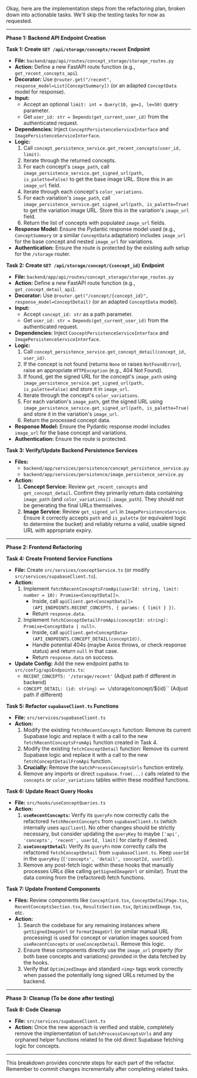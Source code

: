 Okay, here are the implementation steps from the refactoring plan, broken down into actionable tasks. We'll skip the testing tasks for now as requested.

---

**Phase 1: Backend API Endpoint Creation**

**Task 1: Create `GET /api/storage/concepts/recent` Endpoint**

*   **File:** `backend/app/api/routes/concept_storage/storage_routes.py`
*   **Action:** Define a new FastAPI route function (e.g., `get_recent_concepts_api`).
*   **Decorator:** Use `@router.get("/recent", response_model=List[ConceptSummary])` (or an adapted `ConceptData` model for response).
*   **Input:**
    *   Accept an optional `limit: int = Query(10, ge=1, le=50)` query parameter.
    *   Get `user_id: str = Depends(get_current_user_id)` from the authenticated request.
*   **Dependencies:** Inject `ConceptPersistenceServiceInterface` and `ImagePersistenceServiceInterface`.
*   **Logic:**
    1.  Call `concept_persistence_service.get_recent_concepts(user_id, limit)`.
    2.  Iterate through the returned concepts.
    3.  For each concept's `image_path`, call `image_persistence_service.get_signed_url(path, is_palette=False)` to get the base image URL. Store this in an `image_url` field.
    4.  Iterate through each concept's `color_variations`.
    5.  For each variation's `image_path`, call `image_persistence_service.get_signed_url(path, is_palette=True)` to get the variation image URL. Store this in the variation's `image_url` field.
    6.  Return the list of concepts with populated `image_url` fields.
*   **Response Model:** Ensure the Pydantic response model used (e.g., `ConceptSummary` or a similar `ConceptData` adaptation) includes `image_url` for the base concept and nested `image_url` for variations.
*   **Authentication:** Ensure the route is protected by the existing auth setup for the `/storage` router.

**Task 2: Create `GET /api/storage/concept/{concept_id}` Endpoint**

*   **File:** `backend/app/api/routes/concept_storage/storage_routes.py`
*   **Action:** Define a new FastAPI route function (e.g., `get_concept_detail_api`).
*   **Decorator:** Use `@router.get("/concept/{concept_id}", response_model=ConceptDetail)` (or an adapted `ConceptData` model).
*   **Input:**
    *   Accept `concept_id: str` as a path parameter.
    *   Get `user_id: str = Depends(get_current_user_id)` from the authenticated request.
*   **Dependencies:** Inject `ConceptPersistenceServiceInterface` and `ImagePersistenceServiceInterface`.
*   **Logic:**
    1.  Call `concept_persistence_service.get_concept_detail(concept_id, user_id)`.
    2.  If the concept is not found (returns `None` or raises `NotFoundError`), raise an appropriate `HTTPException` (e.g., 404 Not Found).
    3.  If found, get the signed URL for the concept's `image_path` using `image_persistence_service.get_signed_url(path, is_palette=False)` and store it in `image_url`.
    4.  Iterate through the concept's `color_variations`.
    5.  For each variation's `image_path`, get the signed URL using `image_persistence_service.get_signed_url(path, is_palette=True)` and store it in the variation's `image_url`.
    6.  Return the processed concept data.
*   **Response Model:** Ensure the Pydantic response model includes `image_url` for the base concept and variations.
*   **Authentication:** Ensure the route is protected.

**Task 3: Verify/Update Backend Persistence Services**

*   **Files:**
    *   `backend/app/services/persistence/concept_persistence_service.py`
    *   `backend/app/services/persistence/image_persistence_service.py`
*   **Action:**
    1.  **Concept Service:** Review `get_recent_concepts` and `get_concept_detail`. Confirm they primarily return data containing `image_path` (and `color_variations[].image_path`). They should *not* be generating the final URLs themselves.
    2.  **Image Service:** Review `get_signed_url` in `ImagePersistenceService`. Ensure it correctly accepts `path` and `is_palette` (or equivalent logic to determine the bucket) and reliably returns a valid, usable signed URL with appropriate expiry.

---

**Phase 2: Frontend Refactoring**

**Task 4: Create Frontend Service Functions**

*   **File:** Create `src/services/conceptService.ts` (or modify `src/services/supabaseClient.ts`).
*   **Action:**
    1.  Implement `fetchRecentConceptsFromApi(userId: string, limit: number = 10): Promise<ConceptData[]>`.
        *   Inside, call `apiClient.get<ConceptData[]>(API_ENDPOINTS.RECENT_CONCEPTS, { params: { limit } })`.
        *   Return `response.data`.
    2.  Implement `fetchConceptDetailFromApi(conceptId: string): Promise<ConceptData | null>`.
        *   Inside, call `apiClient.get<ConceptData>(API_ENDPOINTS.CONCEPT_DETAIL(conceptId))`.
        *   Handle potential 404s (maybe Axios throws, or check response status) and return `null` in that case.
        *   Return `response.data` on success.
*   **Update Config:** Add the new endpoint paths to `src/config/apiEndpoints.ts`:
    *   `RECENT_CONCEPTS: '/storage/recent'` (Adjust path if different in backend)
    *   `CONCEPT_DETAIL: (id: string) => \`/storage/concept/${id}\`` (Adjust path if different)

**Task 5: Refactor `supabaseClient.ts` Functions**

*   **File:** `src/services/supabaseClient.ts`
*   **Action:**
    1.  Modify the existing `fetchRecentConcepts` function: Remove its current Supabase logic and replace it with a call to the new `fetchRecentConceptsFromApi` function created in Task 4.
    2.  Modify the existing `fetchConceptDetail` function: Remove its current Supabase logic and replace it with a call to the new `fetchConceptDetailFromApi` function.
    3.  **Crucially:** Remove the `batchProcessConceptsUrls` function entirely.
    4.  Remove any imports or direct `supabase.from(...)` calls related to the `concepts` or `color_variations` tables within these modified functions.

**Task 6: Update React Query Hooks**

*   **File:** `src/hooks/useConceptQueries.ts`
*   **Action:**
    1.  **`useRecentConcepts`:** Verify its `queryFn` now correctly calls the refactored `fetchRecentConcepts` from `supabaseClient.ts` (which internally uses `apiClient`). No other changes should be strictly necessary, but consider updating the `queryKey` to maybe `['api', 'concepts', 'recent', userId, limit]` for clarity if desired.
    2.  **`useConceptDetail`:** Verify its `queryFn` now correctly calls the refactored `fetchConceptDetail` from `supabaseClient.ts`. Keep `userId` in the `queryKey` (`['concepts', 'detail', conceptId, userId]`).
    3.  Remove any post-fetch logic within these hooks that manually processes URLs (like calling `getSignedImageUrl` or similar). Trust the data coming from the (refactored) fetch functions.

**Task 7: Update Frontend Components**

*   **Files:** Review components like `ConceptCard.tsx`, `ConceptDetailPage.tsx`, `RecentConceptsSection.tsx`, `ResultsSection.tsx`, `OptimizedImage.tsx`, etc.
*   **Action:**
    1.  Search the codebase for any remaining instances where `getSignedImageUrl` or `formatImageUrl` (or similar manual URL processing) is used for concept or variation images sourced from `useRecentConcepts` or `useConceptDetail`. Remove this logic.
    2.  Ensure these components directly use the `image_url` property (for both base concepts and variations) provided in the data fetched by the hooks.
    3.  Verify that `OptimizedImage` and standard `<img>` tags work correctly when passed the potentially long signed URLs returned by the backend.

---

**Phase 3: Cleanup (To be done after testing)**

**Task 8: Code Cleanup**

*   **File:** `src/services/supabaseClient.ts`
*   **Action:** Once the new approach is verified and stable, completely remove the implementation of `batchProcessConceptsUrls` and any orphaned helper functions related to the old direct Supabase fetching logic for concepts.

---

This breakdown provides concrete steps for each part of the refactor. Remember to commit changes incrementally after completing related tasks.